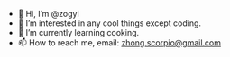 - 👋 Hi, I’m @zogyi
- 👀 I’m interested in any cool things except coding.
- 🌱 I’m currently learning cooking.
- 📫 How to reach me, email: zhong.scorpio@gmail.com

<!---
zogyi/zogyi is a ✨ special ✨ repository because its `README.md` (this file) appears on your GitHub profile.
You can click the Preview link to take a look at your changes.
--->

